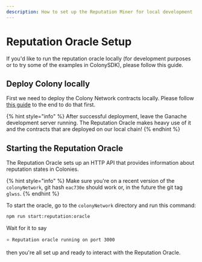 ```yaml
---
description: How to set up the Reputation Miner for local development
---
```


# Reputation Oracle Setup

If you'd like to run the reputation oracle locally (for development purposes or to try some of the examples in ColonySDK), please follow this guide.

## Deploy Colony locally

First we need to deploy the Colony Network contracts locally. Please follow [this guide](deploying-colony-locally.md) to the end to do that first.

{% hint style="info" %}
After successful deployment, leave the Ganache development server running. The Reputation Oracle makes heavy use of it and the contracts that are deployed on our local chain!
{% endhint %}

## Starting the Reputation Oracle

The Reputation Oracle sets up an HTTP API that provides information about reputation states in Colonies.

{% hint style="info" %}
Make sure you're on a recent version of the `colonyNetwork`, git hash `eac730e` should work or, in the future the git tag `glwss`.
{% endhint %}

To start the oracle, go to the `colonyNetwork` directory and run this command:

```bash
npm run start:reputation:oracle
```

Wait for it to say

```
⭐️ Reputation oracle running on port 3000
```

then you're all set up and ready to interact with the Reputation Oracle.
